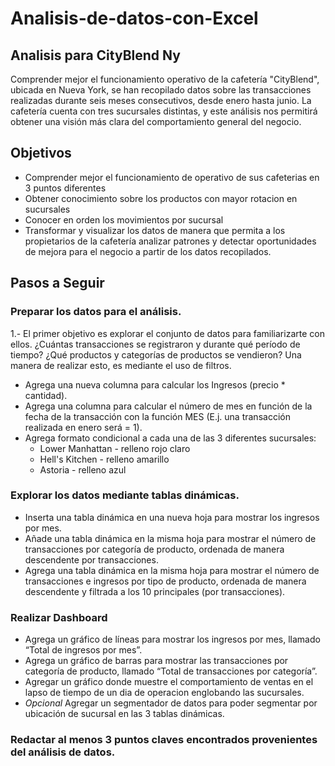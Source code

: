 # Analisis-de-datos-con-Excel

## Analisis para CityBlend Ny

Comprender mejor el funcionamiento operativo de la cafetería "CityBlend", ubicada en Nueva York, se han recopilado datos sobre las transacciones realizadas durante seis meses consecutivos, desde enero hasta junio. La cafetería cuenta con tres sucursales distintas, y este análisis nos permitirá obtener una visión más clara del comportamiento general del negocio.

## Objetivos
- Comprender mejor el funcionamiento de operativo de sus cafeterias en 3 puntos diferentes
- Obtener conocimiento sobre los productos con mayor rotacion en sucursales
- Conocer en orden los movimientos por sucursal
- Transformar y visualizar los datos de manera que permita a los propietarios de la cafetería analizar patrones y detectar oportunidades de mejora para el negocio a partir de los datos recopilados.

## Pasos a Seguir

### Preparar los datos para el análisis.
1.- El primer objetivo es explorar el conjunto de datos para familiarizarte con ellos. ¿Cuántas transacciones se registraron y durante qué período de tiempo? ¿Qué productos y categorías de productos se vendieron? Una manera de realizar esto, es mediante el uso de filtros.
- Agrega una nueva columna para calcular los Ingresos (precio * cantidad).
- Agrega una columna para calcular el número de mes en función de la fecha de la transacción con la función MES (E.j. una transacción realizada en enero será = 1).
- Agrega formato condicional a cada una de las 3 diferentes sucursales:
    - Lower Manhattan - relleno rojo claro
    - Hell's Kitchen - relleno amarillo
    - Astoria - relleno azul

### Explorar los datos mediante tablas dinámicas.
- Inserta una tabla dinámica en una nueva hoja para mostrar los ingresos por mes.
- Añade una tabla dinámica en la misma hoja para mostrar el número de transacciones por categoría de producto, ordenada de manera descendente por transacciones.
- Agrega una tabla dinámica en la misma hoja para mostrar el número de transacciones e ingresos por tipo de producto, ordenada de manera descendente y filtrada a los 10 principales (por transacciones).

### Realizar Dashboard
- Agrega un gráfico de líneas para mostrar los ingresos por mes, llamado “Total de ingresos por mes”.
- Agrega un gráfico de barras para mostrar las transacciones por categoría de producto, llamado “Total de transacciones por categoría”.
- Agregar un gráfico donde muestre el comportamiento de ventas en el lapso de tiempo de un dia de operacion englobando las sucursales.
- *Opcional* Agregar un segmentador de datos para poder segmentar por ubicación de sucursal en las 3 tablas dinámicas.


### Redactar al menos 3 puntos claves encontrados provenientes del análisis de datos.

